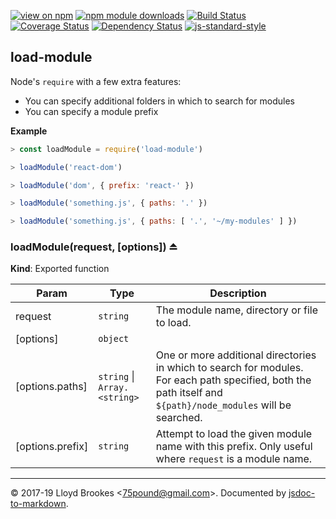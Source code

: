 [![view on npm](https://img.shields.io/npm/v/load-module.svg)](https://www.npmjs.org/package/load-module)
[![npm module downloads](https://img.shields.io/npm/dt/load-module.svg)](https://www.npmjs.org/package/load-module)
[![Build Status](https://travis-ci.org/75lb/load-module.svg?branch=master)](https://travis-ci.org/75lb/load-module)
[![Coverage Status](https://coveralls.io/repos/github/75lb/load-module/badge.svg)](https://coveralls.io/github/75lb/load-module)
[![Dependency Status](https://david-dm.org/75lb/load-module.svg)](https://david-dm.org/75lb/load-module)
[![js-standard-style](https://img.shields.io/badge/code%20style-standard-brightgreen.svg)](https://github.com/feross/standard)

<a name="module_load-module"></a>

## load-module
Node's `require` with a few extra features:
- You can specify additional folders in which to search for modules
- You can specify a module prefix

**Example**  
```js
> const loadModule = require('load-module')

> loadModule('react-dom')

> loadModule('dom', { prefix: 'react-' })

> loadModule('something.js', { paths: '.' })

> loadModule('something.js', { paths: [ '.', '~/my-modules' ] })
```
<a name="exp_module_load-module--loadModule"></a>

### loadModule(request, [options]) ⏏
**Kind**: Exported function  

| Param | Type | Description |
| --- | --- | --- |
| request | <code>string</code> | The module name, directory or file to load. |
| [options] | <code>object</code> |  |
| [options.paths] | <code>string</code> \| <code>Array.&lt;string&gt;</code> | One or more additional directories in which to search for modules. For each path specified, both the path itself and `${path}/node_modules` will be searched. |
| [options.prefix] | <code>string</code> | Attempt to load the given module name with this prefix. Only useful where `request` is a module name. |


* * *

&copy; 2017-19
 Lloyd Brookes \<75pound@gmail.com\>. Documented by [jsdoc-to-markdown](https://github.com/jsdoc2md/jsdoc-to-markdown).

